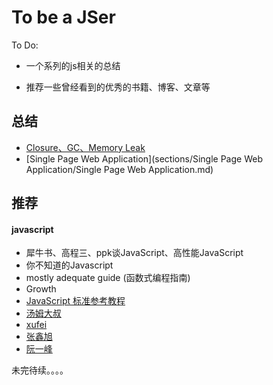 # To be a JSer
To Do:

* 一个系列的js相关的总结

* 推荐一些曾经看到的优秀的书籍、博客、文章等

## 总结

* [Closure、GC、Memory Leak](sections/closure、GC、Memory%20Leak/Closure、GC、Memory%20Leak.md)
* [Single Page Web Application](sections/Single Page Web Application/Single Page Web Application.md)

## 推荐

#### javascript
* 犀牛书、高程三、ppk谈JavaScript、高性能JavaScript
* 你不知道的Javascript
* mostly adequate guide (函数式编程指南)
* Growth
* [JavaScript 标准参考教程](http://javascript.ruanyifeng.com)
* [汤姆大叔](http://www.cnblogs.com/TomXu/)
* [xufei](https://github.com/xufei/blog)
* [张鑫旭](http://www.zhangxinxu.com)
* [阮一峰](http://www.ruanyifeng.com/home.html)



未完待续。。。。


